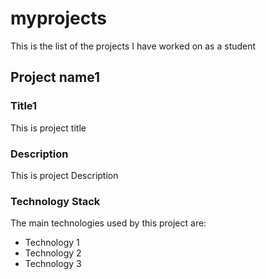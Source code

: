 # myprojects
This is the list of the projects I have worked on as a student

## Project name1
### Title1
This is project title
### Description
This is project Description
### Technology Stack
The main technologies used by this project are:
  - Technology 1
  - Technology 2
  - Technology 3
  
  
